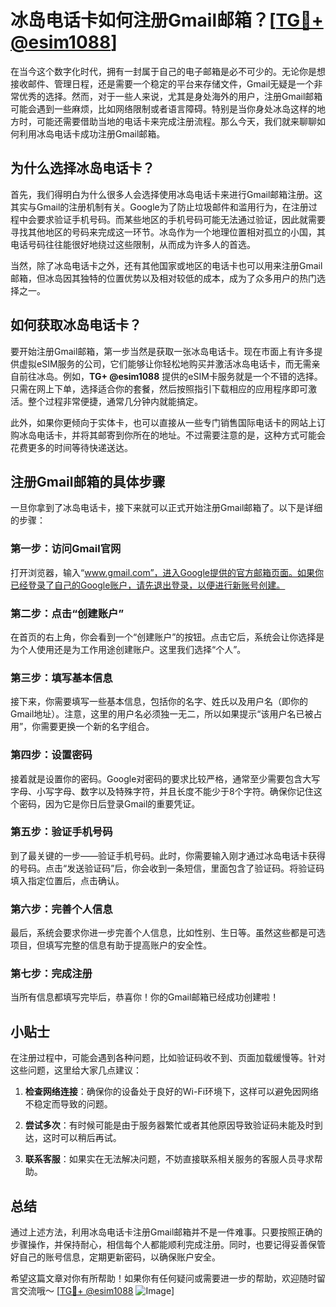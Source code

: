 # 冰岛电话卡如何注册Gmail邮箱？[[TG💪+ @esim1088](https://t.me/s/esim1088)]

在当今这个数字化时代，拥有一封属于自己的电子邮箱是必不可少的。无论你是想接收邮件、管理日程，还是需要一个稳定的平台来存储文件，Gmail无疑是一个非常优秀的选择。然而，对于一些人来说，尤其是身处海外的用户，注册Gmail邮箱可能会遇到一些麻烦，比如网络限制或者语言障碍。特别是当你身处冰岛这样的地方时，可能还需要借助当地的电话卡来完成注册流程。那么今天，我们就来聊聊如何利用冰岛电话卡成功注册Gmail邮箱。

## 为什么选择冰岛电话卡？

首先，我们得明白为什么很多人会选择使用冰岛电话卡来进行Gmail邮箱注册。这其实与Gmail的注册机制有关。Google为了防止垃圾邮件和滥用行为，在注册过程中会要求验证手机号码。而某些地区的手机号码可能无法通过验证，因此就需要寻找其他地区的号码来完成这一环节。冰岛作为一个地理位置相对孤立的小国，其电话号码往往能很好地绕过这些限制，从而成为许多人的首选。

当然，除了冰岛电话卡之外，还有其他国家或地区的电话卡也可以用来注册Gmail邮箱，但冰岛因其独特的位置优势以及相对较低的成本，成为了众多用户的热门选择之一。

## 如何获取冰岛电话卡？

要开始注册Gmail邮箱，第一步当然是获取一张冰岛电话卡。现在市面上有许多提供虚拟eSIM服务的公司，它们能够让你轻松地购买并激活冰岛电话卡，而无需亲自前往冰岛。例如，**TG+ @esim1088** 提供的eSIM卡服务就是一个不错的选择。只需在网上下单，选择适合你的套餐，然后按照指引下载相应的应用程序即可激活。整个过程非常便捷，通常几分钟内就能搞定。

此外，如果你更倾向于实体卡，也可以直接从一些专门销售国际电话卡的网站上订购冰岛电话卡，并将其邮寄到你所在的地址。不过需要注意的是，这种方式可能会花费更多的时间等待快递送达。

## 注册Gmail邮箱的具体步骤

一旦你拿到了冰岛电话卡，接下来就可以正式开始注册Gmail邮箱了。以下是详细的步骤：

### 第一步：访问Gmail官网

打开浏览器，输入“www.gmail.com”，进入Google提供的官方邮箱页面。如果你已经登录了自己的Google账户，请先退出登录，以便进行新账号创建。

### 第二步：点击“创建账户”

在首页的右上角，你会看到一个“创建账户”的按钮。点击它后，系统会让你选择是为个人使用还是为工作用途创建账户。这里我们选择“个人”。

### 第三步：填写基本信息

接下来，你需要填写一些基本信息，包括你的名字、姓氏以及用户名（即你的Gmail地址）。注意，这里的用户名必须独一无二，所以如果提示“该用户名已被占用”，你需要更换一个新的名字组合。

### 第四步：设置密码

接着就是设置你的密码。Google对密码的要求比较严格，通常至少需要包含大写字母、小写字母、数字以及特殊字符，并且长度不能少于8个字符。确保你记住这个密码，因为它是你日后登录Gmail的重要凭证。

### 第五步：验证手机号码

到了最关键的一步——验证手机号码。此时，你需要输入刚才通过冰岛电话卡获得的号码。点击“发送验证码”后，你会收到一条短信，里面包含了验证码。将验证码填入指定位置后，点击确认。

### 第六步：完善个人信息

最后，系统会要求你进一步完善个人信息，比如性别、生日等。虽然这些都是可选项目，但填写完整的信息有助于提高账户的安全性。

### 第七步：完成注册

当所有信息都填写完毕后，恭喜你！你的Gmail邮箱已经成功创建啦！

## 小贴士

在注册过程中，可能会遇到各种问题，比如验证码收不到、页面加载缓慢等。针对这些问题，这里给大家几点建议：

1. **检查网络连接**：确保你的设备处于良好的Wi-Fi环境下，这样可以避免因网络不稳定而导致的问题。
   
2. **尝试多次**：有时候可能是由于服务器繁忙或者其他原因导致验证码未能及时到达，这时可以稍后再试。

3. **联系客服**：如果实在无法解决问题，不妨直接联系相关服务的客服人员寻求帮助。

## 总结

通过上述方法，利用冰岛电话卡注册Gmail邮箱并不是一件难事。只要按照正确的步骤操作，并保持耐心，相信每个人都能顺利完成注册。同时，也要记得妥善保管好自己的账号信息，定期更新密码，以确保账户安全。

希望这篇文章对你有所帮助！如果你有任何疑问或需要进一步的帮助，欢迎随时留言交流哦～ [[TG💪+ @esim1088](https://t.me/s/esim1088) ![Image](https://i.postimg.cc/4NQfJmqS/Snipaste-2025-05-13-00-14-12.png)]